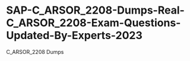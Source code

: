 # SAP-C_ARSOR_2208-Dumps-Real-C_ARSOR_2208-Exam-Questions-Updated-By-Experts-2023
C_ARSOR_2208 Dumps 
